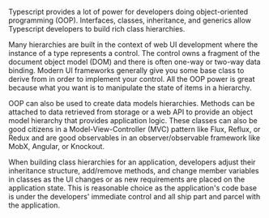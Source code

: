 Typescript provides a lot of power for developers doing object-oriented programming (OOP).  Interfaces, classes, inheritance, and generics allow Typescript developers to build rich class hierarchies.  

Many hierarchies are built in the context of web UI development where the instance of a type represents a control.  The control owns a  fragment of the document object model (DOM) and there is often one-way or two-way data binding.   Modern UI frameworks generally give you some base class to derive from in order to implement your control.  All the OOP power is great because what you want is to manipulate the state of items in a hierarchy.  

OOP can also be used to create data models hierarchies.  Methods can be attached to data retrieved from storage or a web API to provide an object model hierarchy that provides application logic.  These classes can also be good citizens in a Model-View-Controller (MVC) pattern like Flux, Reflux, or Redux and are good observables in an observer/observable framework like MobX, Angular, or Knockout.

When building class hierarchies for an application, developers adjust their inheritance structure, add/remove methods, and change member variables in classes as the UI changes or as new requirements are placed on the application state.  This is reasonable choice as the application's code base is under the developers' immediate control and all ship part and parcel with the application.